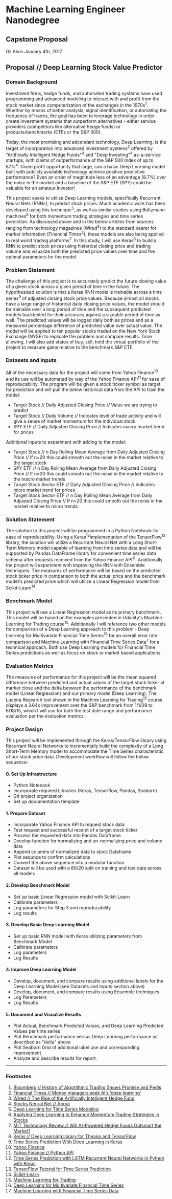 # Machine Learning Engineer Nanodegree
## Capstone Proposal
Gil Akos 
January 4th, 2017

## Proposal // Deep Learning Stock Value Predictor

### Domain Background
Investment firms, hedge funds, and automated trading systems have used programming and advanced modeling to interact with and profit from the stock market since computerization of the exchanges in the 1970s<sup>1</sup>.  Whether by means of better analysis, signal identification, or automating the frequency of trades, the goal has been to leverage technology in order create investment systems that outperform alternatives - either  service providers (competitors like alternative hedge funds) or products/benchmarks (ETFs or the S&P 500). 

Today, the most promising and adcendant technology, Deep Learning, is the target of incorporation into advanced investment systems<sup>2</sup> offered by "Artificially Intelligent Hedge Funds"<sup>3</sup> and "Deep Investing"<sup>4</sup> as-a-service startups, with claims of outperformance of the S&P 500 Index of up to 87%<sup>4</sup>. Given profit opportunity that large, can a basic Deep Learning model built with publicly available technology achieve positive predictive performance? Even an order of magnitude less of an advantage (8.7%) over the noise in the  market and a baseline of the S&P ETF (SPY) could be valuable for an amateur investor!

This project seeks to utilize Deep Learning models, specifically Recurrant Neural Nets (RNNs), to predict stock prices. Much academic work has been developed using this technique<sup>5</sup>, as well as similar studies using Boltzmann machines<sup>6</sup> for both momentum trading strategies and time series prediction. As discussed above and in the below articles from sources ranging from technology magazines (Wired<sup>3</sup>) to the standard bearer for market information (Financial Times<sup>2</sup>), these models are also being applied to real world trading platforms<sup>7</sup>. In this study, I will use Keras<sup>8</sup> to build a RNN to predict stock prices using historical closing price and trading volume and visualize both the predicted price values over time and the optimal parameters for the model.

### Problem Statement
The challenge of this project is to accurately predict the future closing value of a given stock across a given period of time in the future. The hypothesized solution is that a Keras RNN model is trainable across a time series<sup>9</sup> of adjusted closing stock price values. Because almost all stocks have a large range of historical daily closing price values, the model should be trainable over a long period of time and the subsequent predicted models backtested for their accuracy against a sizeable period of time as well. The predicted values will be logged daily both as prices and as a measured percentage difference of predicted value over actual value. The model will be applied to ten popular stocks traded on the New York Stock Exchange (NYSE) to replicate the problem and compare results. Time allowing, I will also add states of buy, sell, hold the virtual portfolio of the project to measure gains relative to the benchmark S&P ETF.

### Datasets and Inputs 
All of the necessary data for the project will come from Yahoo Finance<sup>10</sup> and its use will be automated by way of the Yahoo Finance API<sup>11</sup> for ease of reproducability. The program will be given a stock ticker symbol as target for prediction and will pull the below historical data from the API to train the model:
- Target Stock // Daily Adjusted Closing Price // Value we are trying to predict 
- Target Stock // Daily Volume // Indicates level of trade activity and will give a sense of market momentum for the individual stock
- SPY ETF // Daily Adjusted Closing Price // Indicates macro market trend for prices

Additional inputs to experiment with adding to the model:
- Target Stock // n Day Rolling Mean Average from Daily Adjusted Closing Price // If n=20 this could smooth out the noise in the market relative to the target stock
- SPY ETF // n Day Rolling Mean Average from Daily Adjusted Closing Price // If n=20 this could smooth out the noise in the market relative to the macro market trends
- Target Stock Sector ETF // Daily Adjusted Closing Price // Indicates micro market trend for prices
- Target Stock Sector ETF // n Day Rolling Mean Average from Daily Adjusted Closing Price // If n=20 this could smooth out the noise in the market relative to micro trends 

### Solution Statement
The solution to this project will be programmed in a Python Notebook for ease of reproducability. Using a Keras<sup>12</sup>implementation of the TensorFlow<sup>13</sup> library, the solution will utilize a Recurrant Neural Net with a Long Short-Term Memory model capable of learning from time series data and will be supported by Pandas DataFrame library for convenient time series data schema after requests received from the Yahoo Finance API<sup>11</sup>. Additionally the project will experiment with improving the RNN with Ensemble techniques. The measures of performance will be based on the predicted stock ticker price in comparison to both the actual price and the benchmark model's predicted price which will utilize a Linear Regression model from Scikit-Learn<sup>14</sup>.

### Benchmark Model
This project will use a Linear Regression model as its primary benchmark. This model will be based on the examples presented in Udacity's Machine Learning for Trading course<sup>15</sup>. Additionally I will reference two other models for comparison of a Deep Learning approach to this problem - Deep Learning for Multivariate Financial Time Series<sup>16</sup> for an overall error rate comparison and Machine Learning with Financial Time Series Data<sup>7</sup> for a technical approach. Both use Deep Learning models for Financial Time Series predictions as well as focus on stock or market based applications.

### Evaluation Metrics
The measures of performance for this project will be the mean squared difference between predicted and actual values of the target stock ticker at market close and the delta between the performance of the benchmark model (Linear Regression) and our primary model (Deep Learning). The Lucena Research tool shown in the Machine Learning for Trading<sup>15</sup> course displays a 3.64x improvement over the S&P benchmark from 1/1/09 to 6/18/15, which I will use for both the test date range and performance evaluation per the evaluation metrics.

### Project Design
This project will be implemented through the Keras/TensorFlow library using Recurrant Neural Networks to incrementally build the complexity of a Long Short-Term Memory model to accommodate the Time Series characteristic of our stock price data. Development workflow will follow the below sequence:

#### 0. Set Up Infrastructure
- Python Notebook
- Incorporate required Libraries (Keras, Tensorflow, Pandas, Seaborn)
- Git project organization
- Set up documentation template

#### 1. Prepare Dataset 
- Incorporate Yahoo Finance API to request stock data
- Test request and successful receipt of a target stock ticker
- Process the requested data into Pandas Dataframe
- Develop function for normalizing and un-normalizing price and volume data
- Append columns of normalized data to stock Dataframe
- Plot sequnce to confirm calculations
- Convert the above sequence into a modular function
- Dataset will be used with a 80/20 split on training and test data across all models

#### 2. Develop Benchmark Model
- Set up basic Linear Regression model with Scikit-Learn
- Calibrate parameters 
- Log parameters for Step 3 and reproducability
- Log results

#### 3. Develop Basic Deep Learning Model
- Set up basic RNN model with Keras utilizing parameters from Benchmark Model
- Calibrate parameters
- Log parameters
- Log Results

#### 4. Improve Deep Learning Model
- Develop, document, and compare results using additional labels for the Deep Learning Model (see Datasets and Inputs section above)
- Develop, document, and compare results using Ensemble techniques
- Log Parameters
- Log Results

#### 5. Document and Visualize Results
- Plot Actual, Benchmark Predicted Values, and Deep Learning Predicted Values per time series
- Plot Benchmark performance versus Deep Learning performance as described as "delta" above
- Plot Seaborn Grid of additional label use and corresponding improvement
- Analyze and describe results for report.

-----------

### Footnotes
1. [Bloomberg // History of Algorithmic Trading Shows Promise and Perils](https://www.bloomberg.com/view/articles/2012-08-08/history-of-algorithmic-trading-shows-promise-and-perils)
2. [Financial Times // Money managers seek AI’s ‘deep learning’](https://www.ft.com/content/9278d1b6-1e02-11e6-b286-cddde55ca122)
3. [Wired // The Rise of the Artificially Intelligent Hedge Fund](https://www.wired.com/2016/01/the-rise-of-the-artificially-intelligent-hedge-fund/)
4. [Stocks Neural Net // About](https://stocksneural.net/about)
5. [Deep Learning for Time Series Modeling](http://cs229.stanford.edu/proj2012/BussetiOsbandWong-DeepLearningForTimeSeriesModeling.pdf)
6. [Applying Deep Learning to Enhance Momentum Trading Strategies in Stocks](http://cs229.stanford.edu/proj2013/TakeuchiLee-ApplyingDeepLearningToEnhanceMomentumTradingStrategiesInStocks.pdf)
7. [MIT Technology Review // Will AI-Powered Hedge Funds Outsmart the Market?](https://www.technologyreview.com/s/600695/will-ai-powered-hedge-funds-outsmart-the-market/)
8. [Keras // Deep Learning library for Theano and TensorFlow](https://keras.io)
9. [Time Series Prediction With Deep Learning in Keras](http://machinelearningmastery.com/time-series-prediction-with-deep-learning-in-python-with-keras/)
10. [Yahoo Finance](http://finance.yahoo.com/)
11. [Yahoo Finance // Python API](https://pypi.python.org/pypi/yahoo-finance)
12. [Time Series Prediction with LSTM Recurrent Neural Networks in Python with Keras](http://machinelearningmastery.com/time-series-prediction-lstm-recurrent-neural-networks-python-keras/)
13. [TensorFlow Tutorial for Time Series Prediction](https://github.com/tgjeon/TensorFlow-Tutorials-for-Time-Series) 
14. [Scikit-Learn](http://scikit-learn.org/) 
15. [Machine Learning for Trading](https://www.udacity.com/course/machine-learning-for-trading--ud501)
16. [Deep Learning for Multivariate Financial Time Series](http://www.math.kth.se/matstat/seminarier/reports/M-exjobb15/150612a.pdf)
17. [Machine Learning with Financial Time Series Data](https://cloud.google.com/solutions/machine-learning-with-financial-time-series-data)
